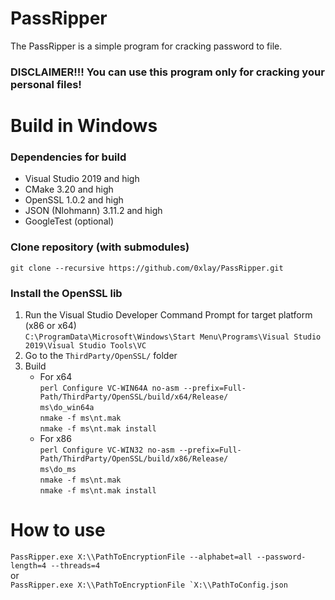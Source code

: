 # PassRipper
The PassRipper is a simple program for cracking password to file.</br> 
### DISCLAIMER!!! You can use this program only for cracking your personal files!

# Build in Windows
### Dependencies for build
* Visual Studio 2019 and high
* CMake 3.20 and high
* OpenSSL 1.0.2 and high
* JSON (Nlohmann) 3.11.2 and high
* GoogleTest (optional)

### Clone repository (with submodules)
```git clone --recursive https://github.com/0xlay/PassRipper.git```

### Install the OpenSSL lib
1. Run the Visual Studio Developer Command Prompt for target platform (x86 or x64) </br>
```C:\ProgramData\Microsoft\Windows\Start Menu\Programs\Visual Studio 2019\Visual Studio Tools\VC```
2. Go to the ```ThirdParty/OpenSSL/``` folder
3. Build
   - For x64 </br>
   ```perl Configure VC-WIN64A no-asm --prefix=Full-Path/ThirdParty/OpenSSL/build/x64/Release/``` </br>
   ```ms\do_win64a``` </br>
   ```nmake -f ms\nt.mak``` </br>
   ```nmake -f ms\nt.mak install```
   - For x86 </br>
     ```perl Configure VC-WIN32 no-asm --prefix=Full-Path/ThirdParty/OpenSSL/build/x86/Release/``` </br>
     ```ms\do_ms``` </br>
     ```nmake -f ms\nt.mak``` </br>
     ```nmake -f ms\nt.mak install```

# How to use
```PassRipper.exe X:\\PathToEncryptionFile --alphabet=all --password-length=4 --threads=4``` </br>
or </br>
```PassRipper.exe X:\\PathToEncryptionFile `X:\\PathToConfig.json```